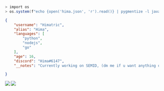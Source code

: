 

```ps1
> import os
> os.system(f"echo {open('hima.json', 'r').read()} | pygmentize -l javascript --json")
```

```json
{
    "username": "Himatric",
    "alias": "Hima",
    "languages": [
        "python",
        "nodejs",
        "go"
    ],
    "age": 16,
    "discord": "Hima#6147",
    "__notes": "Currently working on SEMID, (dm me if u want anything discord related coded)"

}
```
<img align="left" src="https://github-readme-stats.vercel.app/api?username=Himatric&theme=synthwave&show_icons=true&a=ball">
<img align="center" src="https://github-readme-stats.vercel.app/api/top-langs/?username=Himatric&langs_count=3">
